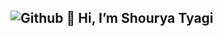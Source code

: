 
![Github ](https://user-images.githubusercontent.com/81747739/153707521-66a704a6-e979-43fa-9d7c-10843e3252e0.png)
👋 Hi, I’m Shourya Tyagi
---
<!---
ShouryaTyagi042/ShouryaTyagi042 is a ✨ special ✨ repository because its `README.md` (this file) appears on your GitHub profile.
You can click the Preview link to take a look at your changes.
--->
